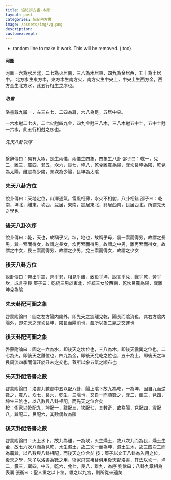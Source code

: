 ```yaml
---
title: 協紀辨方書·本原一 
layout: post
categories: 協紀辨方書
image: /assets/img/vg.png
description:
customexcerpt:
---
```


* random line to make it work. This will be removed.
{:toc}

#### 河圖

河圖一六為水居北，二七為火居南，三八為木居東，四九為金居西，五十為土居中。
北方水生東方木，東方木生南方火，南方火生中央土，中央土生西方金，西方金生北方水，此五行相生之序也。

##### 洛書
洛書戴九履一，左三右七，二四為肩，六八為足，五居中央。

一六水尅二七火，二七火尅四九金，四九金尅三八木，三八木尅五中土，五中土尅一六水，此五行相尅之序也。

###### 先天八卦次序
繫辭傳曰：易有太極，是生兩儀，兩儀生四象，四象生八卦
邵子曰：乾一，兌二，離三，震四，巽五，坎六，艮七，坤八，乾兌離震為陽，巽坎艮坤為隂，乾兌為太陽，離震為少隂，巽坎為少陽，艮坤為太隂

### 先天八卦方位
說卦傳曰：天地定位，山澤通氣，雷風相薄，水火不相射，八卦相錯
邵子曰：乾南，坤北，離東，坎西，兌居，東南，震居東北，巽居西南，艮居西北，所謂先天之學也

### 後天八卦次序
說卦傳曰：乾，天也，故稱乎父，坤，地也，故稱乎母，震一索而得男，故謂之長男，巽一索而得女，故謂之長女，坎再索而得男，故謂之中男，離再索而得女，故謂之中女，艮三索而得男，故謂之少男，兌三索而得女，故謂之少女

### 後天八卦方位 
說卦傳曰：帝出乎震，齊乎巽，相見乎離，致役乎坤，說言乎兌，戰乎乾，勞乎坎，成言乎艮
邵子曰：乾統三男於東北，坤統三女於西南，乾坎艮震為陽，巽離坤兌為隂

### 先天卦配河圖之象
啓蒙附論曰：圖之左方陽内隂外，即先天之震離兌乾，陽長而隂消也，其右方隂内陽外，即先天之巽坎艮坤，隂長而陽消也，蓋所以象二氣之交運也  

### 後天卦配河圖之象 
啓蒙附論曰：圖之一六為水，即後天之坎位也，三八為木，即後天震巽之位也，二七為火，即後天之離位也，四九為金，即後天兌乾之位也，五十為土，即後天之坤艮周流四季而偏旺於丑未之交也，蓋所以象五氣之順布也

### 先天卦配洛書之數
啓蒙附論曰：洛書九數虚中五以配八卦，陽上隂下故九為乾，一為坤，因自九而逆數之，震八，坎七，艮六，乾生，三陽也，又自一而順數之，巽二，離三，兌四，坤生三隂也，以八數與八卦相配，而先天之位合矣  
按：術家以乾配九，坤配一，離配三，坎配七，其數奇，故為陽，兌配四，震配八，巽配二，艮配六，其數偶故為隂  

### 後天卦配洛書之數
啓蒙附論曰：火上水下，故九為離，一為坎，火生燥土，故八次九而為艮，燥土生金，故七六次八而為兌乾，水生濕土，故二次一而為坤，濕土生木，故三四次二而為震巽，以八數與八卦相配，而後天之位合矣
按：邵子以文王八卦為入用之位，後天之學，朱子以洛書為數之用，術家飛宫弔替俱用後天配洛書，其法以坎一，坤二，震三，巽四，中五，乾六，兌七，艮八，離九，為序
劉歆曰：八卦九章相為表裏
張衡曰：聖人重之以卜筮，雜之以九宫，則所從來遠矣